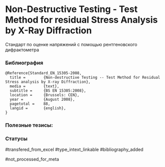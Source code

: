 # Non-Destructive Testing - Test Method for residual Stress Analysis by X-Ray Diffraction

Стандарт по оценке напряжений с помощью рентгеновского дифрактометра

### Библиография
```
@Reference{Standard_EN_15305-2008,
  title =        {Non-destructive Testing -- Test Method for Residual Stress analysis by X-ray Diffraction},
  media =        {text},
  subtitle =     {BS EN 15305:2008},
  location =     {Brussels: CEN},
  year =         {August 2008},
  pagetotal =    88,
  langid =       {english},
}
```

### Полезные тезисы:

### Статусы
#transfered_from_excel 
#type_intext_linkable 
#bibliography_added

#not_processed_for_meta
